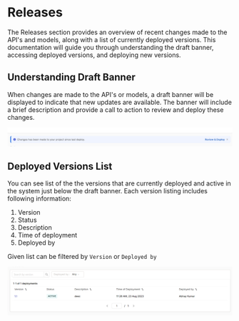 # Releases

The Releases section provides an overview of recent changes made to the API's and models, along with a list of currently deployed versions. This documentation will guide you through understanding the draft banner, accessing deployed versions, and deploying new versions.

## Understanding Draft Banner

When changes are made to the API's or models, a draft banner will be displayed to indicate that new updates are available. The banner will include a brief description and provide a call to action to review and deploy these changes.

!["draft-banner"](/assets/releases/changes.png)

## Deployed Versions List

You can see list of the the versions that are currently deployed and active in the system just below the draft banner. Each version listing includes following information:

1. Version
2. Status
3. Description
4. Time of deployment
5. Deployed by

Given list can be filtered by `Version` or `Deployed by`

!["release-list"](/assets/releases/release-list.png)